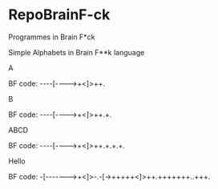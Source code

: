 # RepoBrainF-ck
Programmes in Brain F*ck


Simple Alphabets in Brain F**k language


A  

BF code:
----[---->+<]>++.


B

BF code:
----[---->+<]>++.+.

ABCD

BF code:
----[---->+<]>++.+.+.+.


Hello

BF code:
-[------->+<]>-.-[->+++++<]>++.+++++++..+++.

